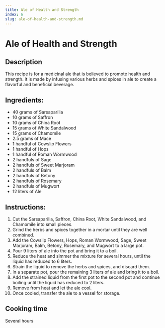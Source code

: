```yaml
---
title: Ale of Health and Strength
index: 6
slug: ale-of-health-and-strength.md
---
```


# Ale of Health and Strength

## Description
This recipe is for a medicinal ale that is believed to promote health and strength. It is made by infusing various herbs and spices in ale to create a flavorful and beneficial beverage.

## Ingredients:
- 40 grams of Sarsaparilla
- 10 grams of Saffron
- 10 grams of China Root
- 15 grams of White Sandalwood
- 15 grams of Chamomile
- 2.5 grams of Mace
- 1 handful of Cowslip Flowers
- 1 handful of Hops
- 1 handful of Roman Wormwood
- 2 handfuls of Sage
- 2 handfuls of Sweet Marjoram
- 2 handfuls of Balm
- 2 handfuls of Betony
- 2 handfuls of Rosemary
- 2 handfuls of Mugwort
- 12 liters of Ale

## Instructions:
1. Cut the Sarsaparilla, Saffron, China Root, White Sandalwood, and Chamomile into small pieces.
2. Grind the herbs and spices together in a mortar until they are well combined.
3. Add the Cowslip Flowers, Hops, Roman Wormwood, Sage, Sweet Marjoram, Balm, Betony, Rosemary, and Mugwort to a large pot.
4. Pour 9 liters of ale into the pot and bring it to a boil.
5. Reduce the heat and simmer the mixture for several hours, until the liquid has reduced to 6 liters.
6. Strain the liquid to remove the herbs and spices, and discard them.
7. In a separate pot, pour the remaining 3 liters of ale and bring it to a boil.
8. Add the strained liquid from the first pot to the second pot and continue boiling until the liquid has reduced to 2 liters.
9. Remove from heat and let the ale cool.
10. Once cooled, transfer the ale to a vessel for storage.

## Cooking time
Several hours